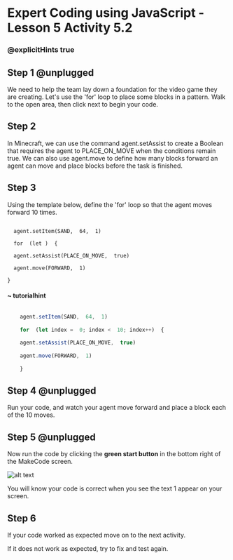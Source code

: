 # Expert Coding using JavaScript - Lesson 5 Activity 5.2

### @explicitHints true

  

## Step 1 @unplugged

  We need to help the team lay down a foundation for the video game they are creating. Let's use the 'for' loop to place some blocks in a pattern. Walk to the open area, then click next to begin your code.



## Step 2

In Minecraft, we can use the command agent.setAssist to create a Boolean that requires the agent to PLACE_ON_MOVE when the conditions remain true. We can also use agent.move to define how many blocks forward an agent can move and place blocks before the task is finished. 


  

## Step 3

Using the template below, define the 'for' loop so that the agent moves forward 10 times.

  ```template

    agent.setItem(SAND,  64,  1)

    for  (let )  {
    
    agent.setAssist(PLACE_ON_MOVE,  true)
    
    agent.move(FORWARD,  1)

}
```
#### ~ tutorialhint

  

```javascript

    agent.setItem(SAND,  64,  1)
    
    for  (let index =  0; index <  10; index++)  {
    
    agent.setAssist(PLACE_ON_MOVE,  true)
    
    agent.move(FORWARD,  1)
    
    }

```

  

## Step 4 @unplugged

Run your code, and watch your agent move forward and place a block each of the 10 moves. 

  


## Step 5 @unplugged

Now run the code by clicking the **green start button** in the bottom right of the MakeCode screen.

  

![alt text](https://expertjs.codingcredentials.com/Lesson1/1.1/1.JPG?raw=true  "Start")

  

You will know your code is correct when you see the text 1 appear on your screen.

  
  
  

## Step 6

If your code worked as expected move on to the next activity.

  

If it does not work as expected, try to fix and test again.
